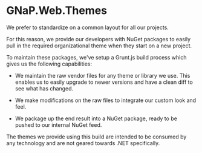 GNaP.Web.Themes
===============

We prefer to standardize on a common layout for all our projects. 

For this reason, we provide our developers with NuGet packages to easily pull in the required organizational theme when they start on a new project.

To maintain these packages, we've setup a Grunt.js build process which gives us the following capabilities:

  * We maintain the raw vendor files for any theme or library we use. This enables us to easily upgrade to newer versions and have a clean diff to see what has changed.

  * We make modifications on the raw files to integrate our custom look and feel.

  * We package up the end result into a NuGet package, ready to be pushed to our internal NuGet feed.

The themes we provide using this build are intended to be consumed by any technology and are not geared towards .NET specifically.
